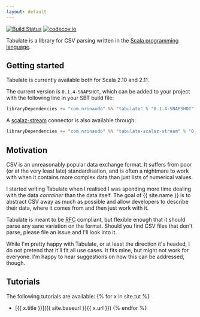 ```yaml
---
layout: default
---
```


[![Build Status](https://travis-ci.org/nrinaudo/tabulate.svg?branch=v0.1.4)](https://travis-ci.org/nrinaudo/tabulate)
[![codecov.io](http://codecov.io/github/nrinaudo/tabulate/coverage.svg?branch=v0.1.4)](http://codecov.io/github/nrinaudo/tabulate?branch=v0.1.4)

Tabulate is a library for CSV parsing written in the [Scala programming language](http://www.scala-lang.org).

## Getting started

Tabulate is currently available both for Scala 2.10 and 2.11.

The current version is `0.1.4-SNAPSHOT`, which can be added to your project with the following line in your SBT build
file:

```scala
libraryDependencies += "com.nrinaudo" %% "tabulate" % "0.1.4-SNAPSHOT"
```

A [scalaz-stream](https://github.com/scalaz/scalaz-stream) connector is also available through:

```scala
libraryDependencies += "com.nrinaudo" %% "tabulate-scalaz-stream" % "0.1.4-SNAPSHOT"
```

## Motivation

CSV is an unreasonably popular data exchange format. It suffers from poor (or at the very least late) standardisation,
and is often a nightmare to work with when it contains more complex data than just lists of numerical values.

I started writing Tabulate when I realised I was spending more time dealing with the data _container_ than the
data itself. The goal of {{ site.name }} is to abstract CSV away as much as possible and allow developers to describe
their data, where it comes from and then just work with it.

Tabulate is meant to be [RFC](https://tools.ietf.org/html/rfc4180) compliant, but flexible enough that it should
parse any sane variation on the format. Should you find CSV files that don't parse, please file an issue and I'll look
into it.

While I'm pretty happy with Tabulate, or at least the direction it's headed, I do not pretend that it'll fit
all use cases. It fits mine, but might not work for everyone. I'm happy to hear suggestions on how this can be
addressed, though.
 

## Tutorials

The following tutorials are available:
{% for x in site.tut %}
* [{{ x.title }}]({{ site.baseurl }}{{ x.url }})
{% endfor %}
